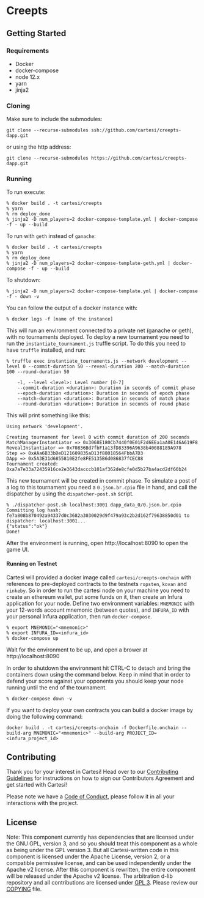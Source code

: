# Creepts

## Getting Started

### Requirements

- Docker
- docker-compose
- node 12.x
- yarn
- jinja2

### Cloning

Make sure to include the submodules:
```
git clone --recurse-submodules ssh://github.com/cartesi/creepts-dapp.git
```
or using the http address:
```
git clone --recurse-submodules https://github.com/cartesi/creepts-dapp.git
```

### Running

To run execute:
```
% docker build . -t cartesi/creepts
% yarn
% rm deploy_done
% jinja2 -D num_players=2 docker-compose-template.yml | docker-compose -f - up --build
```

To run with `geth` instead of `ganache`:
```
% docker build . -t cartesi/creepts
% yarn
% rm deploy_done
% jinja2 -D num_players=2 docker-compose-template-geth.yml | docker-compose -f - up --build
```

To shutdown:
```
% jinja2 -D num_players=2 docker-compose-template.yml | docker-compose -f - down -v
```

You can follow the output of a docker instance with:
```
% docker logs -f [name of the instance]
```

This will run an environment connected to a private net (ganache or geth), with no tournaments deployed.
To deploy a new tournament you need to run the `instantiate_tournament.js` truffle script. To do this you need to have `truffle` installed, and run:

```
% truffle exec instantiate_tournaments.js --network development --level 0 --commit-duration 50 --reveal-duration 200 --match-duration 100 --round-duration 50

    -l, --level <level>: Level number [0-7]
    --commit-duration <duration>: Duration in seconds of commit phase
    --epoch-duration <duration>: Duration in seconds of epoch phase
    --match-duration <duration>: Duration in seconds of match phase
    --round-duration <duration>: Duration in seconds of round phase
```
This will print something like this:

```
Using network 'development'.

Creating tournament for level 0 with commit duration of 200 seconds
MatchManagerInstantiator => 0x3068E180Cb7440f0E01F2d6EEa1aA0E146A619F8
RevealInstantiator => 0x70836Bd7fbF1a13fD83396A9638b40088189A978
Step => 0xAAa6B33bDeD121609835aD13f88018564FbbA7D3
DApp => 0x5A3E31d6855810E2fe8FE5135B6d086837fCEC88
Tournament created: 0xa7a7e33a72435916ce2e3643dacccb101af362de8cfe0d5b27ba4acd2df60b24
```

This new tournament will be created in commit phase. To simulate a post of a log to this tournament you need a `0.json.br.cpio` file in hand, and call the dispatcher by using the `dispatcher-post.sh` script.

```
% ./dispatcher-post.sh localhost:3001 dapp_data_0/0.json.br.cpio
Committing log hash: fe7a808b870492a94337d0c3682a3030029d9f479a93c2b2d162f79638850d01 to dispatcher: localhost:3001...
{"status":"ok"}
Done!
```

After the environment is running, open http://localhost:8090 to open the game UI.

#### Running on Testnet

Cartesi will provided a docker image called `cartesi/creepts-onchain` with references to pre-deployed contracts to the testnets `ropsten`, `kovan` and `rinkeby`. So in order to run the cartesi node on your machine you need to create an ethereum wallet, put some funds on it, then create an Infura application for your node. Define two environment variables: `MNEMONIC` with your 12-words account mnemonic (between quotes), and `INFURA_ID` with your personal Infura application, then run `docker-compose`.

```
% export MNEMONIC="<mnemonic>"
% export INFURA_ID=<infura_id>
% docker-compose up
```

Wait for the environment to be up, and open a brower at http://localhost:8090

In order to shutdown the environment hit CTRL-C to detach and bring the containers down using the command below. Keep in mind that in order to defend your score against your opponents you should keep your node running until the end of the tournament.

```
% docker-compose down -v
```

If you want to deploy your own contracts you can build a docker image by doing the following command:

```
docker build . -t cartesi/creepts-onchain -f Dockerfile.onchain --build-arg MNEMONIC="<mnemonic>" --build-arg PROJECT_ID=<infura_project_id>
````

## Contributing

Thank you for your interest in Cartesi! Head over to our [Contributing Guidelines](CONTRIBUTING.md) for instructions on how to sign our Contributors Agreement and get started with Cartesi!

Please note we have a [Code of Conduct](CODE_OF_CONDUCT.md), please follow it in all your interactions with the project.

## License

Note: This component currently has dependencies that are licensed under the GNU GPL, version 3, and so you should treat this component as a whole as being under the GPL version 3. But all Cartesi-written code in this component is licensed under the Apache License, version 2, or a compatible permissive license, and can be used independently under the Apache v2 license. After this component is rewritten, the entire component will be released under the Apache v2 license.
The arbitration d-lib repository and all contributions are licensed under
[GPL 3](https://www.gnu.org/licenses/gpl-3.0.en.html). Please review our [COPYING](COPYING) file.
